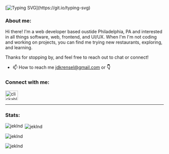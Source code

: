 [![Typing SVG](https://readme-typing-svg.herokuapp.com?font=Quicksand&size=26&duration=1600&pause=2000&color=4CC9F0&background=405FE300&multiline=true&width=535&height=90&lines=Hey!+It's+nice+to+meet+you.;I'm+Jesse+Krensel.+Welcome+to+my+profile!)](https://git.io/typing-svg)

<h3 align="left">About me:</h3>

Hi there! I'm a web developer based oustide Philadelphia, PA and interested in all things software, web, frontend, and UI/UX. When I'm I'm not coding and working on projects, you can find me trying new restaurants, exploring, and learning.

Thanks for stopping by, and feel free to reach out to chat or connect!

- 📫 How to reach me jdkrensel@gmail.com or **👇**

<h3 align="left">Connect with me:</h3>
<p align="left">
<a href="https://www.linkedin.com/in/jessekrensel/" target="_blank" rel="noopener noreferrer"><img align="center" src="https://raw.githubusercontent.com/rahuldkjain/github-profile-readme-generator/master/src/images/icons/Social/linked-in-alt.svg" alt="clickable LinkedIn logo" height="30" width="40" /></a>
</p>

<hr>

<h3 align="left">Stats:</h3>

<p><img align="left" src="https://github-readme-stats.vercel.app/api/top-langs?username=jeklnd&show_icons=true&theme=tokyonight&locale=en&layout=compact" alt="jeklnd" /></p>

<p>&nbsp;<img align="center" src="https://github-readme-stats.vercel.app/api?username=jeklnd&show_icons=true&theme=tokyonight&locale=en" alt="jeklnd" /></p>

<p><img align="center" src="https://github-readme-streak-stats.herokuapp.com/?user=jeklnd&theme=highcontrast" alt="jeklnd" /></p>

<p align="left"> <img src="https://komarev.com/ghpvc/?username=jeklnd&label=Profile%20views&color=9edaff&style=flat" alt="jeklnd" /> </p>
